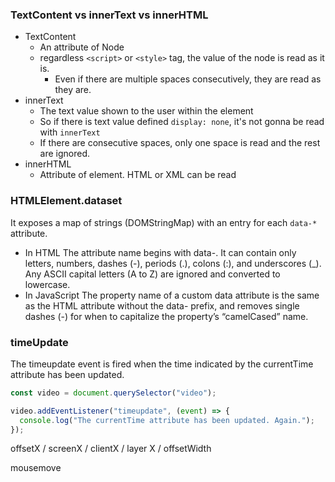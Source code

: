 ### TextContent vs innerText vs innerHTML

- TextContent
  - An attribute of Node
  - regardless `<script>` or `<style>` tag, the value of the node is read as it is.
    - Even if there are multiple spaces consecutively, they are read as they are.
- innerText
  - The text value shown to the user within the element
  - So if there is text value defined `display: none`, it's not gonna be read with `innerText`
  - If there are consecutive spaces, only one space is read and the rest are ignored.
- innerHTML
  - Attribute of element. HTML or XML can be read

### HTMLElement.dataset

It exposes a map of strings (DOMStringMap) with an entry for each `data-*` attribute.

- In HTML
  The attribute name begins with data-. It can contain only letters, numbers, dashes (-), periods (.), colons (:), and underscores (\_). Any ASCII capital letters (A to Z) are ignored and converted to lowercase.
- In JavaScript
  The property name of a custom data attribute is the same as the HTML attribute without the data- prefix, and removes single dashes (-) for when to capitalize the property’s “camelCased” name.

### timeUpdate

The timeupdate event is fired when the time indicated by the currentTime attribute has been updated.

```javascript
const video = document.querySelector("video");

video.addEventListener("timeupdate", (event) => {
  console.log("The currentTime attribute has been updated. Again.");
});
```

offsetX / screenX / clientX / layer X / offsetWidth

mousemove

<!-- # CSS

### flex-basis -->

